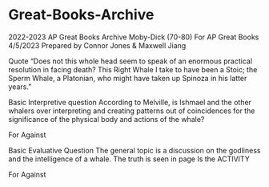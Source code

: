 # Great-Books-Archive
2022-2023 AP Great Books Archive
Moby-Dick (70-80)
For AP Great Books 4/5/2023
Prepared by Connor Jones & Maxwell Jiang

Quote
“Does not this whole head seem to speak of an enormous practical resolution in facing death? This Right Whale I take to have been a Stoic; the Sperm Whale, a Platonian, who might have taken up Spinoza in his latter years.”

Basic Interpretive question
According to Melville, is Ishmael and the other whalers over interpreting and creating patterns out of coincidences for the significance of the physical body and actions of the whale?

For
Against



Basic Evaluative Question
The general topic is a discussion on the godliness and the intelligence of a whale.
The truth is seen in page 
Is the 
ACTIVITY

For
Against
